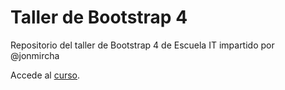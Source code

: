 # Taller de Bootstrap 4

Repositorio del taller de Bootstrap 4 de Escuela IT impartido por @jonmircha

Accede al [curso](https://escuela.it/cursos/taller-bootstrap).
